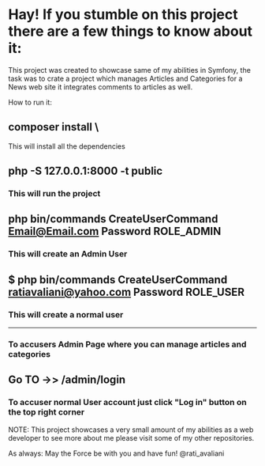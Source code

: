 # Hay! If you stumble on this project there are a few things to know about it:

This project was created to showcase same of my abilities in Symfony, the task was to crate a project which manages Articles and Categories for a News web site it integrates comments to articles as well.

How to run it:

## composer install \
This will install all the dependencies

## php -S 127.0.0.1:8000 -t public 
### This will run the project

## php bin/commands CreateUserCommand Email@Email.com Password ROLE_ADMIN 
### This will create an Admin User

## $ php bin/commands CreateUserCommand ratiavaliani@yahoo.com Password ROLE_USER 
### This will create a normal user

-------------------------------------------------------------------------------------

### To accusers Admin Page where you can manage articles and categories 
## Go TO ->> /admin/login

### To accuser normal User account just click "Log in" button on the top right corner


NOTE: This project showcases a very small amount of my abilities as a web developer to see more about me please visit some of my other repositories. 

As always: May the Force be with you and have fun!  @rati_avaliani
